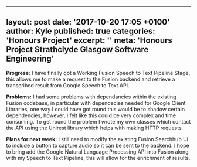 
---
layout: post
date: '2017-10-20 17:05 +0100'
author: Kyle
published: true
categories: 'Honours Project'
excerpt: ''
meta: 'Honours Project Strathclyde Glasgow Software Engineering'
---
**Progress:**
I have finally got a Working Fusion Speech to Text Pipeline Stage, this allows me to make a request to the Fusion backend and retrieve a transcribed result from Google Speech to Text API.

**Problems:**
I had some problems with dependancies within the existing Fusion codebase, in particular with dependecies needed for Google Client Libraries, one way I could have got round this would be to shadow certain dependencies, however, I felt like this could be very complex and time consuming. To get round the problem I wrote my own classes which contact the API using the Unirest library which helps with making HTTP requests.

**Plans for next week:**
I still need to modify the existing Fusion Searchhub Ui to include a button to capture audio so it can be sent to the backend.
I hope to bring add the Google Natural Language Processing API into Fusion along with my Speech to Text Pipeline, this will allow for the enrichment of results. 

